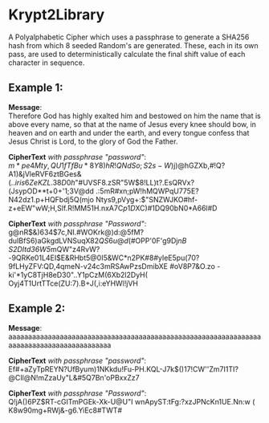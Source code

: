 # Krypt2Library
A Polyalphabetic Cipher which uses a passphrase to generate a SHA256 hash from which 8 seeded Random's are generated. These, each in its own pass, are used to deterministically calculate the final shift value of each character in sequence.

## Example 1:  

**Message**:  
Therefore God has highly exalted him and bestowed on him the name that is above every name, so that at the name of Jesus every knee should bow, in heaven and on earth and under the earth, and every tongue confess that Jesus Christ is Lord, to the glory of God the Father.

**CipherText** *with passphrase "password"*:  
$m*pe4M ty ,QU1fTfBu*8Y8)hR!QNdSo;S2s-W )%$j)@hGZXb,#!Q?A1)&jVleRVF6ztBGes&$(..iris6ZeKZL.38D0h$"#UVSF8.zSR"5W$8!LL)t?.EsQRVx?(JsypOD**t+0+'1;3V@dd .:5mR#xn;pW!hMQWPqU775E?N42dz1.p+HQFbdj5Q(mjo Ntys9,pVyg+:$"SNZWJKO#hf-z+eEW"wW;H,Slf.R!MM51H.nxA7C$p1D$XC)#1DQ90bN0*A66l#D

**CipherText** *with passphrase "Password"*:  
g@nR$&)634$7c,NI.#WOKrk@)d:@5fM?duIBfS6)aGkgdLVNSuqX$82QS6u@d$(#OPP'0F'g9Dj*nB S2DItd36W5*mQW"z4RvW?-9QRKe01L4EI$E&RHbt5@0I5&WC*n2PK#8#yIeE5pu(70?9fLHyZFV:QD,4qmeN-v24c3mRSAwPzsDmibXE  #oV8P7&O.zo -ki'*1yC8TjH8eD30"..Y1pCzM(6Xb2l2DyH( Oyj4T1UrtTTce(ZU:7).B+J(,i:eYHWl!jVH

## Example 2:  

**Message**:  
aaaaaaaaaaaaaaaaaaaaaaaaaaaaaaaaaaaaaaaaaaaaaaaaaaaaaaaaaaaaaaaaaaaaaaaaaaaaaaaaaaaaaaaaaa

**CipherText** *with passphrase "password"*:  
Ef#+aZyTpREYN?UfByum)1NKkdu!Fu-PH.KQL-J7k$()17!CW''Zm7I1TI?@CIl@N!mZzaUy"L&#5Q7Bn'oPBxxZz7

**CipherText** *with passphrase "Password"*:  
Q!jA()6PZ$RT-cGITmPGEk-Xk-U@U"I wnApyST:tFg:?xzJPNcKn1UE.Nn:w ( K8w90mg+RWj&-g6.YiEc8#TWT#
